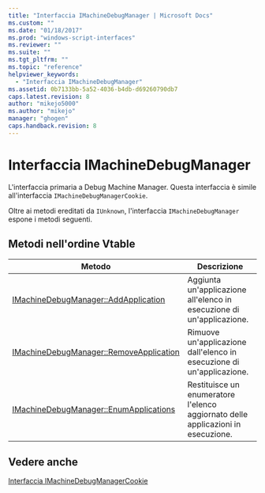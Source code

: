 ```yaml
---
title: "Interfaccia IMachineDebugManager | Microsoft Docs"
ms.custom: ""
ms.date: "01/18/2017"
ms.prod: "windows-script-interfaces"
ms.reviewer: ""
ms.suite: ""
ms.tgt_pltfrm: ""
ms.topic: "reference"
helpviewer_keywords: 
  - "Interfaccia IMachineDebugManager"
ms.assetid: 0b7133bb-5a52-4036-b4db-d69260790db7
caps.latest.revision: 8
author: "mikejo5000"
ms.author: "mikejo"
manager: "ghogen"
caps.handback.revision: 8
---
```

# Interfaccia IMachineDebugManager
L'interfaccia primaria a Debug Machine Manager.  Questa interfaccia è simile all'interfaccia `IMachineDebugManagerCookie`.  
  
 Oltre ai metodi ereditati da `IUnknown`, l'interfaccia `IMachineDebugManager` espone i metodi seguenti.  
  
## Metodi nell'ordine Vtable  
  
|Metodo|Descrizione|  
|------------|-----------------|  
|[IMachineDebugManager::AddApplication](../../winscript/reference/imachinedebugmanager-addapplication.md)|Aggiunta un'applicazione all'elenco in esecuzione di un'applicazione.|  
|[IMachineDebugManager::RemoveApplication](../../winscript/reference/imachinedebugmanager-removeapplication.md)|Rimuove un'applicazione dall'elenco in esecuzione di un'applicazione.|  
|[IMachineDebugManager::EnumApplications](../../winscript/reference/imachinedebugmanager-enumapplications.md)|Restituisce un enumeratore l'elenco aggiornato delle applicazioni in esecuzione.|  
  
## Vedere anche  
 [Interfaccia IMachineDebugManagerCookie](../../winscript/reference/imachinedebugmanagercookie-interface.md)